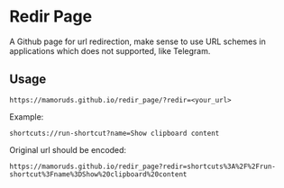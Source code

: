 # Redir Page
A Github page for url redirection, make sense to use URL schemes in applications which does not supported, like Telegram.
## Usage
```http
https://mamoruds.github.io/redir_page/?redir=<your_url>
```
Example: 
```http
shortcuts://run-shortcut?name=Show clipboard content
```
Original url should be encoded:
```http
https://mamoruds.github.io/redir_page?redir=shortcuts%3A%2F%2Frun-shortcut%3Fname%3DShow%20clipboard%20content
```